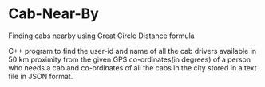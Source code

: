 # Cab-Near-By

Finding cabs nearby using Great Circle Distance formula

C++ program to find the user-id and name of all the cab drivers available in 50 km proximity from the given GPS co-ordinates(in degrees) of a person who needs a cab and co-ordinates of all the cabs in the city stored in a text file in JSON format.
